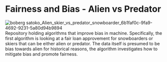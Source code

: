 # Fairness and Bias - Alien vs Predator
![boberg satoko_Alien_skier_vs_predator_snowboarder_6b1faf0c-9fa9-4692-9231-5a80d94b9894](https://github.com/alinvdu/fairness-and-bias/assets/16021447/aa60df91-06bd-4783-9578-d0c33140a3e3)
Repository holding algorithms that improve bias in machine. Specifically, the first algorithm is looking at a fair loan approvement for snowboarders or skiers that can be either alien or predator. The data itself is presumed to be bias towards alien for historical reasons, the algorithm investigates how to mitigate bias and promote fairness.
